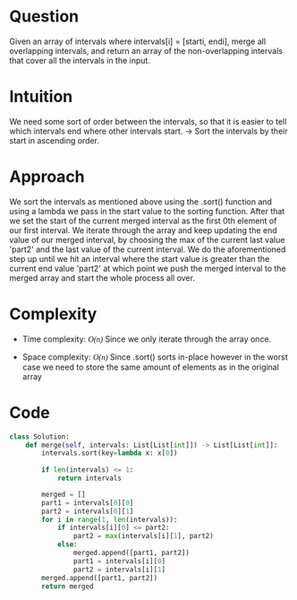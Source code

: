 # Question
Given an array of intervals where intervals[i] = [starti, endi],
merge all overlapping intervals, and return an array of the non-overlapping
intervals that cover all the intervals in the input.

# Intuition
We need some sort of order between the intervals, so that it is easier
to tell which intervals end where other intervals start. -> Sort the
intervals by their start in ascending order.

# Approach
We sort the intervals as mentioned above using the .sort() function and
using a lambda we pass in the start value to the sorting function. After
that we set the start of the current merged interval as the first 0th
element of our first interval. We iterate through the array and keep
updating the end value of our merged interval, by choosing the max of 
the current last value 'part2' and the last value of the current interval.
We do the aforementioned step up until we hit an interval where the start 
value is greater than the current end value 'part2' at which point we push
the merged interval to the merged array and start the whole process all over.

# Complexity
- Time complexity:
<span style="font-family: cursive;">*O(n)*</span> Since we only iterate through the array once.

- Space complexity:
<span style="font-family: cursive;">*O(n)*</span> Since .sort() sorts in-place however in the worst case we need to
store the same amount of elements as in the original array

# Code
```python
class Solution:
    def merge(self, intervals: List[List[int]]) -> List[List[int]]:
        intervals.sort(key=lambda x: x[0])
    
        if len(intervals) <= 1:
            return intervals

        merged = []
        part1 = intervals[0][0]
        part2 = intervals[0][1]
        for i in range(1, len(intervals)):
            if intervals[i][0] <= part2:
                part2 = max(intervals[i][1], part2)
            else:
                merged.append([part1, part2])
                part1 = intervals[i][0]
                part2 = intervals[i][1]
        merged.append([part1, part2])
        return merged
```